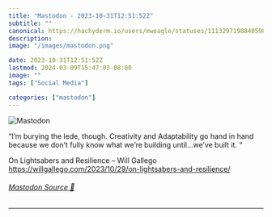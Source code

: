 ```yaml
---
title: "Mastodon - 2023-10-31T12:51:52Z"
subtitle: ""
canonical: https://hachyderm.io/users/mweagle/statuses/111329719884059831
description:
image: "/images/mastodon.png"

date: 2023-10-31T12:51:52Z
lastmod: 2024-03-09T15:47:03-08:00
image: ""
tags: ["Social Media"]

categories: ["mastodon"]
---
```

![Mastodon](/images/mastodon.png)

<p>“I’m burying the lede, though. Creativity and Adaptability go hand in hand because we don’t fully know what we’re building until…we’ve built it. “</p><p>On Lightsabers and Resilience – Will Gallego <a href="https://willgallego.com/2023/10/29/on-lightsabers-and-resilience/" target="_blank" rel="nofollow noopener noreferrer" translate="no"><span class="invisible">https://</span><span class="ellipsis">willgallego.com/2023/10/29/on-</span><span class="invisible">lightsabers-and-resilience/</span></a></p>


###### [Mastodon Source 🐘](https://hachyderm.io/@mweagle/111329719884059831)

___
